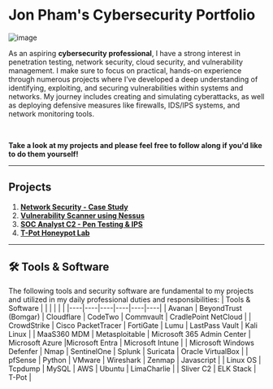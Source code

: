 # Jon Pham's Cybersecurity Portfolio 
![image](https://github.com/user-attachments/assets/e77073df-c6d2-4738-a536-d3c94149de7c)

As an aspiring **cybersecurity professional**, I have a strong interest in penetration testing, network security, cloud security, and vulnerability management. I make sure to focus on practical, hands-on experience through numerous projects where I’ve developed a deep understanding of identifying, exploiting, and securing vulnerabilities within systems and networks. My journey includes creating and simulating cyberattacks, as well as deploying defensive measures like firewalls, IDS/IPS systems, and network monitoring tools. 

</br>

**Take a look at my projects and please feel free to follow along if you'd like to do them yourself!**

---

## Projects 
1. **[Network Security - Case Study](https://github.com/jonphamm/Jon-Cybersecurity-Portfolio/tree/main/1.%20Network%20Security%20-%20Case%20Study)**
2. **[Vulnerability Scanner using Nessus](https://github.com/jonphamm/Jon-Cybersecurity-Portfolio/tree/main/2.%20Vulnerability%20Scanner%20using%20Nessus)**
3. **[SOC Analyst C2 - Pen Testing & IPS](https://github.com/jonphamm/Jon-Cybersecurity-Portfolio/tree/main/3.%20SOC%20Analyst%20C2%20Project)**
4. **[T-Pot Honeypot Lab](https://github.com/jonphamm/Jon-Cybersecurity-Portfolio/tree/main/4.%20Honeypot%20Project)**

---

## 🛠 Tools & Software
The following tools and security software are fundamental to my projects and utilized in my daily professional duties and responsibilities:
| Tools & Software |  |  |  |  |  |
|----|----|----|----|----|----|
| Avanan | BeyondTrust (Bomgar) | Cloudflare | CodeTwo | Commvault | CradlePoint NetCloud |
| CrowdStrike | Cisco PacketTracer | FortiGate | Lumu | LastPass Vault | Kali Linux |
| MaaS360 MDM | Metasploitable | Microsoft 365 Admin Center | Microsoft Azure |Microsoft Entra | Microsoft Intune |
| Microsoft Windows Defenfer | Nmap | SentinelOne | Splunk | Suricata | Oracle VirtualBox |
| pfSense | Python | VMware | Wireshark | Zenmap | Javascript |
| Linux OS | Tcpdump | MySQL | AWS | Ubuntu | LimaCharlie |
| Sliver C2 | ELK Stack | T-Pot |
